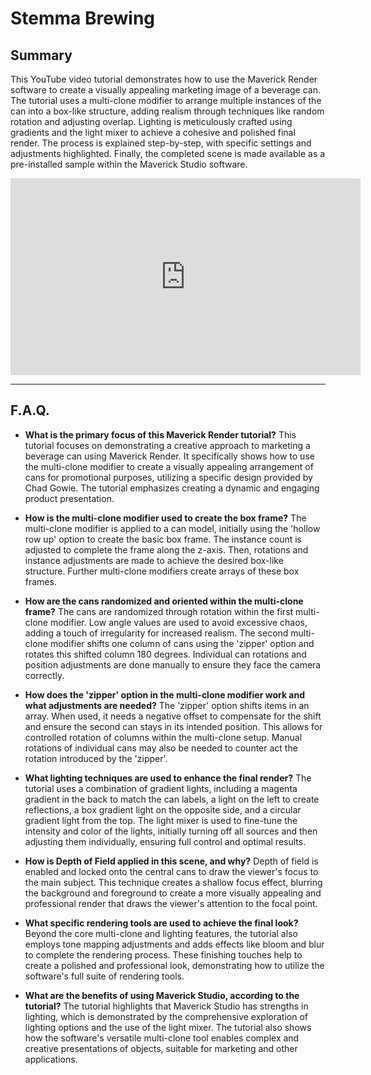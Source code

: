 # Stemma Brewing

## Summary

This YouTube video tutorial demonstrates how to use the Maverick Render software to create a visually appealing marketing image of a beverage can. The tutorial uses a multi-clone modifier to arrange multiple instances of the can into a box-like structure, adding realism through techniques like random rotation and adjusting overlap. Lighting is meticulously crafted using gradients and the light mixer to achieve a cohesive and polished final render. The process is explained step-by-step, with specific settings and adjustments highlighted. Finally, the completed scene is made available as a pre-installed sample within the Maverick Studio software.

<iframe width="560" height="315" src="https://www.youtube.com/embed/kgmSBYljlpg?si=hjzmkDaE6nhO2TYZ" title="YouTube video player" frameborder="0" allow="accelerometer; autoplay; clipboard-write; encrypted-media; gyroscope; picture-in-picture; web-share" referrerpolicy="strict-origin-when-cross-origin" allowfullscreen></iframe>

---

## F.A.Q.

- **What is the primary focus of this Maverick Render tutorial?**
This tutorial focuses on demonstrating a creative approach to marketing a beverage can using Maverick Render. It specifically shows how to use the multi-clone modifier to create a visually appealing arrangement of cans for promotional purposes, utilizing a specific design provided by Chad Gowie. The tutorial emphasizes creating a dynamic and engaging product presentation.

- **How is the multi-clone modifier used to create the box frame?**
The multi-clone modifier is applied to a can model, initially using the 'hollow row up' option to create the basic box frame. The instance count is adjusted to complete the frame along the z-axis. Then, rotations and instance adjustments are made to achieve the desired box-like structure. Further multi-clone modifiers create arrays of these box frames.

- **How are the cans randomized and oriented within the multi-clone frame?**
The cans are randomized through rotation within the first multi-clone modifier. Low angle values are used to avoid excessive chaos, adding a touch of irregularity for increased realism. The second multi-clone modifier shifts one column of cans using the 'zipper' option and rotates this shifted column 180 degrees. Individual can rotations and position adjustments are done manually to ensure they face the camera correctly.

- **How does the 'zipper' option in the multi-clone modifier work and what adjustments are needed?**
The 'zipper' option shifts items in an array. When used, it needs a negative offset to compensate for the shift and ensure the second can stays in its intended position. This allows for controlled rotation of columns within the multi-clone setup. Manual rotations of individual cans may also be needed to counter act the rotation introduced by the 'zipper'.

- **What lighting techniques are used to enhance the final render?**
The tutorial uses a combination of gradient lights, including a magenta gradient in the back to match the can labels, a light on the left to create reflections, a box gradient light on the opposite side, and a circular gradient light from the top. The light mixer is used to fine-tune the intensity and color of the lights, initially turning off all sources and then adjusting them individually, ensuring full control and optimal results.

- **How is Depth of Field applied in this scene, and why?**
Depth of field is enabled and locked onto the central cans to draw the viewer's focus to the main subject. This technique creates a shallow focus effect, blurring the background and foreground to create a more visually appealing and professional render that draws the viewer's attention to the focal point.

- **What specific rendering tools are used to achieve the final look?**
Beyond the core multi-clone and lighting features, the tutorial also employs tone mapping adjustments and adds effects like bloom and blur to complete the rendering process. These finishing touches help to create a polished and professional look, demonstrating how to utilize the software's full suite of rendering tools.

- **What are the benefits of using Maverick Studio, according to the tutorial?**
The tutorial highlights that Maverick Studio has strengths in lighting, which is demonstrated by the comprehensive exploration of lighting options and the use of the light mixer. The tutorial also shows how the software's versatile multi-clone tool enables complex and creative presentations of objects, suitable for marketing and other applications.